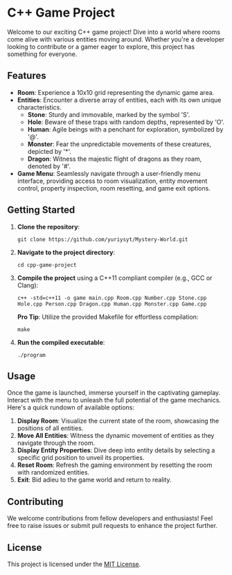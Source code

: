 # C++ Game Project

Welcome to our exciting C++ game project! Dive into a world where rooms come alive with various entities moving around. Whether you're a developer looking to contribute or a gamer eager to explore, this project has something for everyone.

## Features

- **Room**: Experience a 10x10 grid representing the dynamic game area.
- **Entities**: Encounter a diverse array of entities, each with its own unique characteristics.
  - **Stone**: Sturdy and immovable, marked by the symbol 'S'.
  - **Hole**: Beware of these traps with random depths, represented by 'O'.
  - **Human**: Agile beings with a penchant for exploration, symbolized by '@'.
  - **Monster**: Fear the unpredictable movements of these creatures, depicted by '*'.
  - **Dragon**: Witness the majestic flight of dragons as they roam, denoted by '#'.
- **Game Menu**: Seamlessly navigate through a user-friendly menu interface, providing access to room visualization, entity movement control, property inspection, room resetting, and game exit options.

## Getting Started

1. **Clone the repository**:

   ```
   git clone https://github.com/yuriysyt/Mystery-World.git
   ```

2. **Navigate to the project directory**:

   ```
   cd cpp-game-project
   ```

3. **Compile the project** using a C++11 compliant compiler (e.g., GCC or Clang):

   ```
   c++ -std=c++11 -o game main.cpp Room.cpp Number.cpp Stone.cpp Hole.cpp Person.cpp Dragon.cpp Human.cpp Monster.cpp Game.cpp
   ```

   **Pro Tip**: Utilize the provided Makefile for effortless compilation:

   ```
   make
   ```

4. **Run the compiled executable**:

   ```
   ./program
   ```

## Usage

Once the game is launched, immerse yourself in the captivating gameplay. Interact with the menu to unleash the full potential of the game mechanics. Here's a quick rundown of available options:

1. **Display Room**: Visualize the current state of the room, showcasing the positions of all entities.
2. **Move All Entities**: Witness the dynamic movement of entities as they navigate through the room.
3. **Display Entity Properties**: Dive deep into entity details by selecting a specific grid position to unveil its properties.
4. **Reset Room**: Refresh the gaming environment by resetting the room with randomized entities.
5. **Exit**: Bid adieu to the game world and return to reality.

## Contributing

We welcome contributions from fellow developers and enthusiasts! Feel free to raise issues or submit pull requests to enhance the project further.

## License

This project is licensed under the [MIT License](LICENSE).